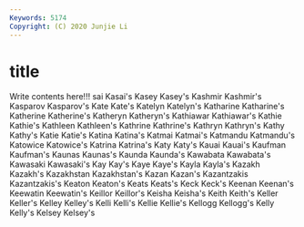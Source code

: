 ```yaml
---
Keywords: 5174
Copyright: (C) 2020 Junjie Li
---
```


# title

Write contents here!!!
sai 
Kasai's 
Kasey 
Kasey's 
Kashmir 
Kashmir's 
Kasparov 
Kasparov's 
Kate
Kate's 
Katelyn 
Katelyn's 
Katharine 
Katharine's 
Katherine 
Katherine's 
Katheryn 
Katheryn's 
Kathiawar
Kathiawar's 
Kathie 
Kathie's 
Kathleen 
Kathleen's 
Kathrine 
Kathrine's 
Kathryn 
Kathryn's 
Kathy
Kathy's 
Katie 
Katie's 
Katina 
Katina's 
Katmai 
Katmai's 
Katmandu 
Katmandu's 
Katowice
Katowice's 
Katrina 
Katrina's 
Katy 
Katy's 
Kauai 
Kauai's 
Kaufman 
Kaufman's 
Kaunas
Kaunas's 
Kaunda 
Kaunda's 
Kawabata 
Kawabata's 
Kawasaki 
Kawasaki's 
Kay 
Kay's 
Kaye
Kaye's 
Kayla 
Kayla's 
Kazakh 
Kazakh's 
Kazakhstan 
Kazakhstan's 
Kazan 
Kazan's 
Kazantzakis
Kazantzakis's 
Keaton 
Keaton's 
Keats 
Keats's 
Keck 
Keck's 
Keenan 
Keenan's 
Keewatin
Keewatin's 
Keillor 
Keillor's 
Keisha 
Keisha's 
Keith 
Keith's 
Keller 
Keller's 
Kelley
Kelley's 
Kelli 
Kelli's 
Kellie 
Kellie's 
Kellogg 
Kellogg's 
Kelly 
Kelly's 
Kelsey
Kelsey's 
